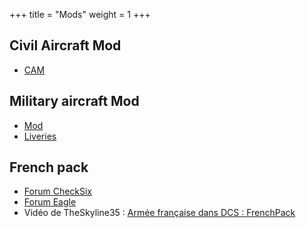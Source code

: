 +++
title = "Mods"
weight = 1
+++

## Civil Aircraft Mod
- [CAM](https://cam.em-key.de/)

## Military aircraft Mod
- [Mod](https://www.digitalcombatsimulator.com/en/files/3307071/)
- [Liveries](https://www.digitalcombatsimulator.com/en/files/3310355/?sphrase_id=2689228)

## French pack
- [Forum CheckSix](http://www.checksix-forums.com/viewtopic.php?f=435&t=203358)
- [Forum Eagle](https://forums.eagle.ru/showthread.php?t=279974)
- Vidéo de TheSkyline35 : [Armée française dans DCS : FrenchPack](https://www.youtube.com/watch?v=qnqmmsY1-Do)

